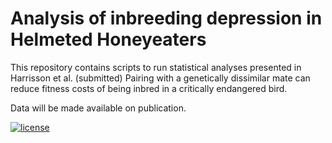 # Analysis of inbreeding depression in Helmeted Honeyeaters

This repository contains scripts to run statistical analyses presented in Harrisson et al. (submitted) Pairing with a genetically dissimilar mate can reduce fitness costs of being inbred in a critically endangered bird.

Data will be made available on publication.
 
[![license](https://img.shields.io/badge/License-Apache%202.0-blue.svg)](https://opensource.org/licenses/Apache-2.0)
